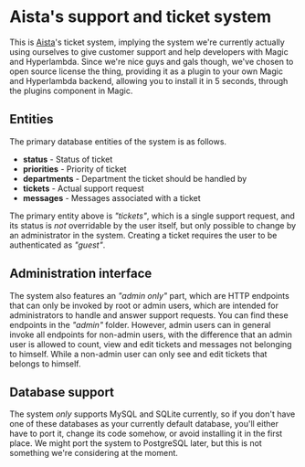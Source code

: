 # Aista's support and ticket system

This is [Aista](https://aista.com)'s ticket system, implying the system we're currently
actually using ourselves to give customer support and help developers with Magic and Hyperlambda.
Since we're nice guys and gals though, we've chosen to open source license the thing,
providing it as a plugin to your own Magic and Hyperlambda backend, allowing you to install it
in 5 seconds, through the plugins component in Magic.

## Entities

The primary database entities of the system is as follows.

* __status__ - Status of ticket
* __priorities__ - Priority of ticket
* __departments__ - Department the ticket should be handled by
* __tickets__ - Actual support request
* __messages__ - Messages associated with a ticket

The primary entity above is _"tickets"_, which is a single support request, and its status
is _not_ overridable by the user itself, but only possible to change by an administrator
in the system. Creating a ticket requires the user to be authenticated as _"guest"_.

## Administration interface

The system also features an _"admin only"_ part, which are HTTP endpoints that can only
be invoked by root or admin users, which are intended for administrators to handle and answer
support requests. You can find these endpoints in the _"admin"_ folder. However, admin users
can in general invoke all endpoints for non-admin users, with the difference that an admin
user is allowed to count, view and edit tickets and messages not belonging to himself. While
a non-admin user can only see and edit tickets that belongs to himself.

## Database support

The system _only_ supports MySQL and SQLite currently, so if you don't have one of these databases
as your currently default database, you'll either have to port it, change its code somehow, or avoid
installing it in the first place. We might port the system to PostgreSQL later, but this is not
something we're considering at the moment.
